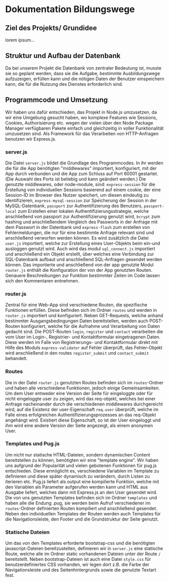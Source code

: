 # Dokumentation Bildungswege

## Ziel des Projekts/ Grundidee
lorem ipsum...

## Struktur und Aufbau der Datenbank
Da bei unserem Projekt die Datenbank von zentraler Bedeutung ist, musste sie so geplant werden, dass sie die Aufgabe, bestimmte Ausbildungswege aufzuzeigen, erfüllen kann und die nötigen Daten der Benutzer einspeichern kann, die für die Nutzung des Dienstes erforderlich sind.


## Programmcode und Umsetzung
Wir haben uns dafür entschieden, das Projekt in Node.js umzusetzen, da wir eine Umgebung gesucht haben, wo komplexe Features wie Sessions, Cookies, Authorisierung etc. wegen der vielen über den Node Package Manager verfügbaren Pakete einfach und gleichzeitig in voller Funktionalität umzusetzen sind. Als Framework für das Verarbeiten von HTTP-Anfragen benutzen wir Express.js. 
### server.js
Die Datei `server.js` bildet die Grundlage des Programmcodes. In ihr werden die für die App benötigten "middlewares" importiert, konfiguriert, mit der App durch  verbunden und die App zum Schluss auf Port 60001 gestartet. (Die Auswahl des Ports ist beliebig und kann geändert werden.)
Die genutzte middlewares, oder node-module, sind: `express-session` für die Erstellung von individuellen Sessions basierend auf einem cookie, der eine Session-ID im Browser des Nutzer speichert, um diesen eindeutig zu identifizieren, `express-mysql-session` zur Speicherung der Session in der MySQL-Datenbank, `passport` zur Authentifizierung des Benutzers, `passport-local` zum Erstellen einer lokalen Authentifizierungsstrategie, welche anschließend von passport zur Authentifizierung genutzt wird, `bcrypt` zum hashing und anschließendem Vergleich des Passworts in der Anfrage mit dem Passwort in der Datenbank und `express-flash` zum erstellen von Fehlermeldungen, die nur für eine bestimmte Anfrage relevant sind und anschließend verworfen werden können. Es wird zusätzlich die Datei `user.js` importiert, welche zur Erstellung eines User-Objekts beim ein-und ausloggen genutzt wird. Auch wird das modul `sql_connect.js` importiert und anschließend ein Objekt erstellt, über welches eine Verbindung zur SQL-Datenbank aufbaut und anschließend SQL-Anfragen gesendet werden können. Das importierte und anschließend von der app genutzte Modul `router.js` enthält die Konfiguration der von der App genutzten Routen. Genauere Beschreibungen zur Funktion bestimmter Zeilen im Code lassen sich den Kommentaren entnehmen.

### router.js
Zentral für eine Web-App sind verschiedene Routen, die spezifische Funktionen erfüllen. Diese befinden sich im Ordner `routes` und werden in `router.js` importiert und konfiguriert. Neben GET-Requests, welche anhand bestimmter Ausgangsbedingungen Daten bereitstellen, werden auch POST-Routen konfiguriert, welche für die Aufnahme und Verarbeitung von Daten gedacht sind. Die POST-Routen `login`, `register` und `contact` verarbeiten die vom User im Login-, Registrier- und Kontaktformular eingetragenen Daten. Diese werden im Falle von Registrierungs- und Kontaktformular direkt mit Hilfe des Moduls `express-validator` auf Fehler überprüft, das Fehler-Objekt wird anschließend in den routes `register_submit` und `contact_submit` behandelt.

### Routes
Die in der Datei `router.js` genutzten Routes befinden sich im `routes`-Ordner und haben alle verschiedene Funktionen, jedoch einige Gemeinsamkeiten. Um dem User entweder eine Version der Seite für eingeloggte oder für nicht eingeloggte user zu zeigen, wird das req-objekt, welches bei einer Anfrage nacheinander durch die verschiedenen middlewares durchgereicht wird, auf die Existenz der user-Eigenschaft `req.user` überprüft, welche im Falle eines erfolgreichen Authentifizierungsprozesses an das req-Objekt angehängt wird. Existiert diese Eigenschaft, so ist der User eingeloggt und ihm wird eine andere Version der Seite angezeigt, als einem anonymen User.

### Templates und Pug.js
Um nicht nur statische HTML-Dateien, sondern dynamischen Content bereitstellen zu können, benötigten wir eine "template engine". Wir haben uns aufgrund der Popularität und vielen gebotenen Funktionen für pug.js entschieden. Diese ermöglicht es, verschiedene Variablen im Template zu definieren und diese später dynamisch zu verändern, durch Listen zu iterieren etc. Pug.js liefert als output eine kompilierte Funktion, welche mit den Variablen als Parameter aufgerufen werden kann und HTML aus Ausgabe liefert, welches dann mit Express.js an den User gesendet wird.
Die von uns genutzten Templates befinden sich im Ordner `templates` und haben alle die Endung .pug, sie werden beim Aufruf verschiedener im `routes`-Ordner definierten Routen kompiliert und anschließend gesendet. Neben den individuellen Templates der Routen werden auch Templates für die Navigationsleiste, den Footer und die Grundstruktur der Seite genutzt.

### Statische Dateien
Um das von den Templates erforderte bootstrap-css und die benötigten javascript-Dateien bereitzustellen, definieren wir in `server.js` eine statische Route, welche alle im Ordner static vorhandenen Dateien unter der Route `/` bereitstellt. Neben bootstrap-Dateien ist auch eine Datei `style.css` für benutzerdefiniertes CSS vorhanden, wir legen dort z.B. die Farbe der Navigationsleiste und des Seitenhintergrunds sowie die genutzte Textart fest.